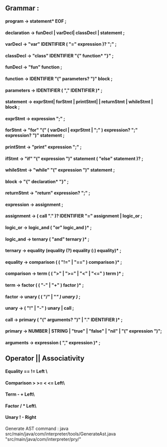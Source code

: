 ## Grammar :
#### program → statement* EOF ;
#### declaration → funDecl | varDecl| classDecl | statement ;

#### varDecl     → "var" IDENTIFIER ( "=" expression )? ";" ;
#### classDecl   → "class" IDENTIFIER "{" function* "}" ;
#### funDecl     → "fun" function ;
#### function    → IDENTIFIER "(" parameters? ")" block ;
#### parameters  → IDENTIFIER ( "," IDENTIFIER )* ;
#### statement   → exprStmt| forStmt | printStmt|  | returnStmt | whileStmt | block ;
#### exprStmt    → expression ";" ;
#### forStmt     → "for" "(" ( varDecl | exprStmt | ";" ) expression? ";" expression? ")" statement ;
#### printStmt   → "print" expression ";" ;
#### ifStmt      → "if" "(" expression ")" statement ( "else" statement )? ;
#### whileStmt   → "while" "(" expression ")" statement ;
#### block       → "{" declaration* "}" ;
#### returnStmt  → "return" expression? ";" ;

#### expression  → assignment ;
#### assignment  → ( call "." )? IDENTIFIER "=" assignment | logic_or ;
#### logic_or    → logic_and ( "or" logic_and )* ;
#### logic_and   → ternary ( "and" ternary )* ;
#### ternary     → equality (equality (?) equality (:) equality)* ;
#### equality    → comparison ( ( "!=" | "==" ) comparison )* ;
#### comparison  → term ( ( ">" | ">=" | "<" | "<=" ) term )* ;
#### term        → factor ( ( "-" | "+" ) factor )* ;
#### factor      → unary ( ( "/" | "*" ) unary )* ;
#### unary       → ( "!" | "-" ) unary | call ;
#### call        → primary ( "(" arguments? ")" | "." IDENTIFIER )* ;
#### primary     → NUMBER | STRING | "true" | "false" | "nil" | "(" expression ")";
#### arguments   → expression ( "," expression )* ;

## Operator   ||   Associativity
#### Equality == != Left \
#### Comparison > >= < <= Left\
#### Term - + Left\
#### Factor / * Left\
#### Unary ! - Right


Generate AST command :  java src/main/java/com/interpreter/tools/GenerateAst.java "src/main/java/com/interpreter/pry/"